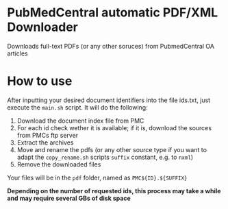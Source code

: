# PubMedCentral automatic PDF/XML Downloader
Downloads full-text PDFs (or any other soruces) from PubmedCentral OA articles

# How to use

After inputting your desired document identifiers into the file ids.txt, just execute the `main.sh` script. It will do the following:

1. Download the document index file from PMC
2. For each id check wether it is available; if it is, download the sources from PMCs ftp server
3. Extract the archives
4. Move and rename the pdfs (or any other source type if you want to adapt the `copy_rename.sh` scripts `suffix` constant, e.g. to `nxml`)
5. Remove the downloaded files

Your files will be in the `pdf` folder, named as `PMC${ID}.${SUFFIX}`

**Depending on the number of requested ids, this process may take a while and may require several GBs of disk space**
